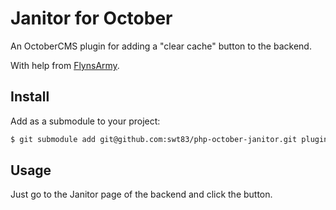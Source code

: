 # Janitor for October

An OctoberCMS plugin for adding a "clear cache" button to the backend.

With help from [FlynsArmy](https://github.com/Flynsarmy/oc-dashboardcachewidget-plugin).

## Install

Add as a submodule to your project:

```bash
$ git submodule add git@github.com:swt83/php-october-janitor.git plugins/travis/janitor
```

## Usage

Just go to the Janitor page of the backend and click the button.
